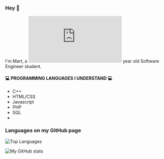 ### Hey 👋 
I'm Mart, a ![](http://martw.epizy.com/hoeoud.php?i=30-04-2004) year old Software Engineer student.

#### 💻 PROGRAMMING LANGUAGES I UNDERSTAND 💻
- C++
- HTML/CSS 
- Javascript
- PHP
- SQL
- 
### Languages on my GitHub page
![Top Languages](https://github-readme-stats.vercel.app/api/top-langs/?username=MartvW&theme=dark)

![My GitHub stats](https://github-readme-stats.vercel.app/api?username=MartvW&theme=dark&show_icons=true)


